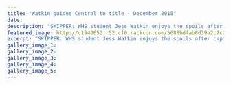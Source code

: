 ```yaml
---
title: "Watkin guides Central to title - December 2015"
date: 
description: "SKIPPER: WHS student Jess Watkin enjoys the spoils after captaining her Central Districts team to win the national Under-21 women's cricket title, Wanganui Chronicle article on 23/12/15..."
featured_image: http://c1940652.r52.cf0.rackcdn.com/5688bdfab8d39a2c7c000e5d/Cricket-Jess-Watkin-U21-winners-2015.jpg
excerpt: "SKIPPER: WHS student Jess Watkin enjoys the spoils after captaining her Central Districts team to win the national Under-21 women's cricket title, Wanganui Chronicle article on 23/12/15..."
gallery_image_1: 
gallery_image_2: 
gallery_image_3: 
gallery_image_4: 
gallery_image_5: 
---
```

